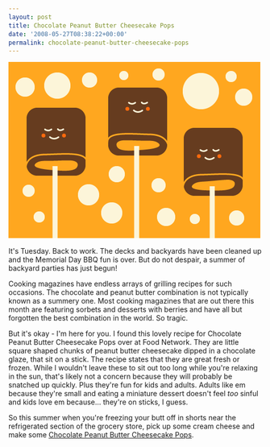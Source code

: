 ```yaml
---
layout: post
title: Chocolate Peanut Butter Cheesecake Pops
date: '2008-05-27T08:38:22+00:00'
permalink: chocolate-peanut-butter-cheesecake-pops
---
```

<a href="http://www.foodnetwork.com/food/recipes/recipe/0,,FOOD_9936_36438,00.html"><img src='images/uploads/2008/05/cheesecake_pops.gif' alt='Cheesecake Pops' /></a>

It's Tuesday. Back to work. The decks and backyards have been cleaned up and the Memorial Day BBQ fun is over. But do not despair, a summer of backyard parties has just begun! 

Cooking magazines have endless arrays of grilling recipes for such occasions. The chocolate and peanut butter combination is not typically known as a summery one. Most cooking magazines that are out there this month are featuring sorbets and desserts with berries and have all but forgotten the best combination in the world. So tragic.

But it's okay - I'm here for you. I found this lovely recipe for Chocolate Peanut Butter Cheesecake Pops over at Food Network. They are little square shaped chunks of peanut butter cheesecake dipped in a chocolate glaze, that sit on a stick. The recipe states that they are great fresh or frozen. While I wouldn't leave these to sit out too long while you're relaxing in the sun, that's likely not a concern because they will probably be snatched up quickly. Plus they're fun for kids and adults. Adults like em because they're small and eating a miniature dessert doesn't feel <em>too</em> sinful and kids love em because... they're on sticks, I guess.

So this summer when you're freezing your butt off in shorts near the refrigerated section of the grocery store, pick up some cream cheese and make some <a href="http://www.foodnetwork.com/food/recipes/recipe/0,,FOOD_9936_36438,00.html">Chocolate Peanut Butter Cheesecake Pops</a>.
